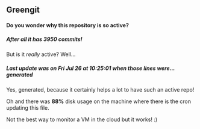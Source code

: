 ## Greengit

#### Do you wonder why this repository is so active?

##### After all it has 3950 commits!

But is it *really* active? Well...

##### Last update was on Fri Jul 26 at 10:25:01 when those lines were... generated

Yes, generated, because it certainly helps a lot to have such an active repo!

Oh and there was **88%** disk usage on the machine
where there is the cron updating this file.

Not the best way to monitor a VM in the cloud but it works! :)
